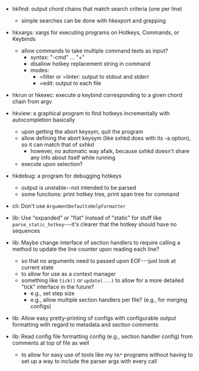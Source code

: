- hkfind: output chord chains that match search criteria (one per line)
  - simple searches can be done with hkexport and grepping
- hkxargs: xargs for executing programs on Hotkeys, Commands, or Keybinds
  - allow commands to take multiple command texts as input?
    - syntax: "-cmd" ... "+"
    - disallow hotkey replacement string in command
    - modes:
      - =filter or =linter: output to stdout and stderr
      - =edit: output to each file
- hkrun or hkexec: execute *a* keybind corresponding to a given chord chain from argv

- hkview: a graphical program to find hotkeys incrementally with autocompletion basically
  - upon getting the abort keysym, quit the program
  - allow defining the abort keysym (like sxhkd does with its -a option), so it can match that of sxhkd
    - however, no automatic way afaik, because sxhkd doesn't share any info about itself while running
  - execute upon selection?

- hkdebug: a program for debugging hotkeys
  - output is unstable--not intended to be parsed
  - some functions: print hotkey tree, print span tree for command

- cli: Don't use `ArgumentDefaultsHelpFormatter`
- lib: Use "expanded" or "flat" instead of "static" for stuff like
  `parse_static_hotkey`---it's clearer that the hotkey should have no sequences
- lib: Maybe change interface of section handlers to require calling a method
  to update the line counter upon reading each line?
  - so that no arguments need to passed upon EOF---just look at current state
  - to allow for use as a context manager
  - something like `tick()` or `update(...)` to allow for a more detailed
    "tick" interface in the future?
    - e.g., set step size
    - e.g., allow multiple section handlers per file? (e.g., for merging
      configs)
- lib: Allow easy pretty-printing of configs with configurable output
  formatting with regard to metadata and section comments
- lib: Read config file formatting config (e.g., section handler config) from
  comments at top of file as well
  - to allow for easy use of tools like my `hk*` programs without having to set
    up a way to include the parser args with every call
